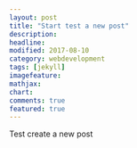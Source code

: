 ```yaml
---
layout: post
title: "Start test a new post"
description: 
headline: 
modified: 2017-08-10
category: webdevelopment
tags: [jekyll]
imagefeature: 
mathjax: 
chart: 
comments: true
featured: true
---
```


Test create a new post
